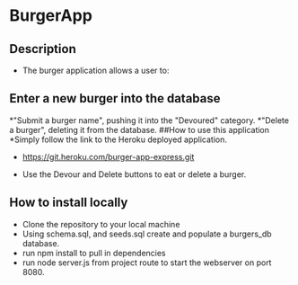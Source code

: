 # BurgerApp
## Description
* The burger application allows a user to:

## Enter a new burger into the database
*"Submit a burger name", pushing it into the "Devoured" category.
*"Delete a burger", deleting it from the database.
##How to use this application
*Simply follow the link to the Heroku deployed application.

* https://git.heroku.com/burger-app-express.git


* Use the Devour and Delete buttons to eat or delete a burger.

## How to install locally
* Clone the repository to your local machine
* Using schema.sql, and seeds.sql create and populate a burgers_db database.
* run npm install to pull in dependencies
* run node server.js from project route to start the webserver on port 8080.
